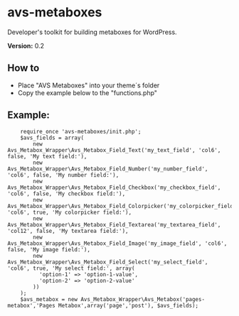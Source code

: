 # avs-metaboxes
Developer's toolkit for building metaboxes for WordPress.

**Version:**        0.2

## How to
* Place "AVS Metaboxes" into your theme´s folder
* Copy the example below to the "functions.php"

## Example:

        require_once 'avs-metaboxes/init.php';
        $avs_fields = array(
            new Avs_Metabox_Wrapper\Avs_Metabox_Field_Text('my_text_field', 'col6', false, 'My text field:'),
            new Avs_Metabox_Wrapper\Avs_Metabox_Field_Number('my_number_field', 'col6', false, 'My number field:'),
            new Avs_Metabox_Wrapper\Avs_Metabox_Field_Checkbox('my_checkbox_field', 'col6', false, 'My checkbox field:'),
            new Avs_Metabox_Wrapper\Avs_Metabox_Field_Colorpicker('my_colorpicker_field', 'col6', true, 'My colorpicker field:'),
            new Avs_Metabox_Wrapper\Avs_Metabox_Field_Textarea('my_textarea_field', 'col12', false, 'My textarea field:'),
            new Avs_Metabox_Wrapper\Avs_Metabox_Field_Image('my_image_field', 'col6', false, 'My image field:'),
            new Avs_Metabox_Wrapper\Avs_Metabox_Field_Select('my_select_field', 'col6', true, 'My select field:', array(
              'option-1' => 'option-1-value',
              'option-2' => 'option-2-value'
            ))
        );
        $avs_metabox = new Avs_Metabox_Wrapper\Avs_Metabox('pages-metabox','Pages Metabox',array('page','post'), $avs_fields);

